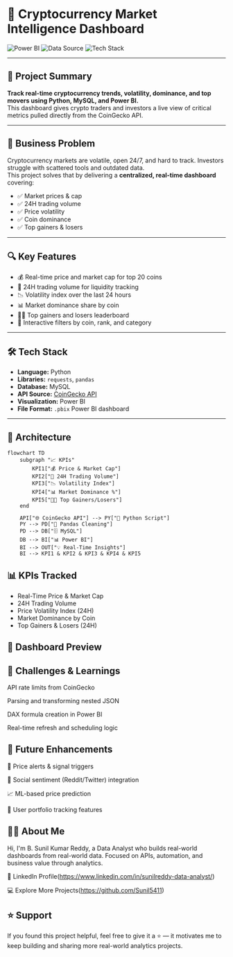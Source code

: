# 🚀 Cryptocurrency Market Intelligence Dashboard

![Power BI](https://img.shields.io/badge/Built%20With-Power%20BI-blue?style=for-the-badge&logo=powerbi)
![Data Source](https://img.shields.io/badge/Data%20Source-CoinGecko%20API-green?style=for-the-badge)
![Tech Stack](https://img.shields.io/badge/Tech-Python%20|%20Pandas%20|%20MySQL%20|%20Power%20BI-yellow?style=for-the-badge)

---

## 📌 Project Summary

**Track real-time cryptocurrency trends, volatility, dominance, and top movers using Python, MySQL, and Power BI.**  
This dashboard gives crypto traders and investors a live view of critical metrics pulled directly from the CoinGecko API.

---

## 🎯 Business Problem

Cryptocurrency markets are volatile, open 24/7, and hard to track. Investors struggle with scattered tools and outdated data.  
This project solves that by delivering a **centralized, real-time dashboard** covering:

- ✅ Market prices & cap
- ✅ 24H trading volume
- ✅ Price volatility
- ✅ Coin dominance
- ✅ Top gainers & losers

---

## 🔍 Key Features

- 💰 Real-time price and market cap for top 20 coins  
- 🔄 24H trading volume for liquidity tracking  
- 📉 Volatility index over the last 24 hours  
- 📊 Market dominance share by coin  
- 🔺🔻 Top gainers and losers leaderboard  
- 🎯 Interactive filters by coin, rank, and category

---

## 🛠 Tech Stack

- **Language:** Python  
- **Libraries:** `requests`, `pandas`  
- **Database:** MySQL  
- **API Source:** [CoinGecko API](https://www.coingecko.com/en/api)  
- **Visualization:** Power BI  
- **File Format:** `.pbix` Power BI dashboard

---

## 🧠 Architecture

```mermaid
flowchart TD
    subgraph "📈 KPIs"
        KPI1["💰 Price & Market Cap"]
        KPI2["🔄 24H Trading Volume"]
        KPI3["📉 Volatility Index"]
        KPI4["📊 Market Dominance %"]
        KPI5["🔺🔻 Top Gainers/Losers"]
    end

    API["🌐 CoinGecko API"] --> PY["🐍 Python Script"]
    PY --> PD["🧹 Pandas Cleaning"]
    PD --> DB["🗄️ MySQL"]
    DB --> BI["📊 Power BI"]
    BI --> OUT["💡 Real-Time Insights"]
    BI --> KPI1 & KPI2 & KPI3 & KPI4 & KPI5

```
## 📊 KPIs Tracked

- Real-Time Price & Market Cap  
- 24H Trading Volume  
- Price Volatility Index (24H)  
- Market Dominance by Coin  
- Top Gainers & Losers (24H)

## 📸 Dashboard Preview

## 🚧 Challenges & Learnings
API rate limits from CoinGecko

Parsing and transforming nested JSON

DAX formula creation in Power BI

Real-time refresh and scheduling logic

## 🚀 Future Enhancements
🔔 Price alerts & signal triggers

🧠 Social sentiment (Reddit/Twitter) integration

📈 ML-based price prediction

💼 User portfolio tracking features

## 👨‍💻 About Me
Hi, I'm B. Sunil Kumar Reddy, a Data Analyst who builds real-world dashboards from real-world data.
Focused on APIs, automation, and business value through analytics.

🔗 LinkedIn Profile(https://www.linkedin.com/in/sunilreddy-data-analyst/)

💻 Explore More Projects(https://github.com/Sunil5411)

## ⭐ Support
If you found this project helpful, feel free to give it a ⭐ — it motivates me to keep building and sharing more real-world analytics projects.
